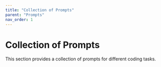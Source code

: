 ```yaml
---
title: "Collection of Prompts"
parent: "Prompts"
nav_order: 1
---
```

# Collection of Prompts

This section provides a collection of prompts for different coding tasks.
